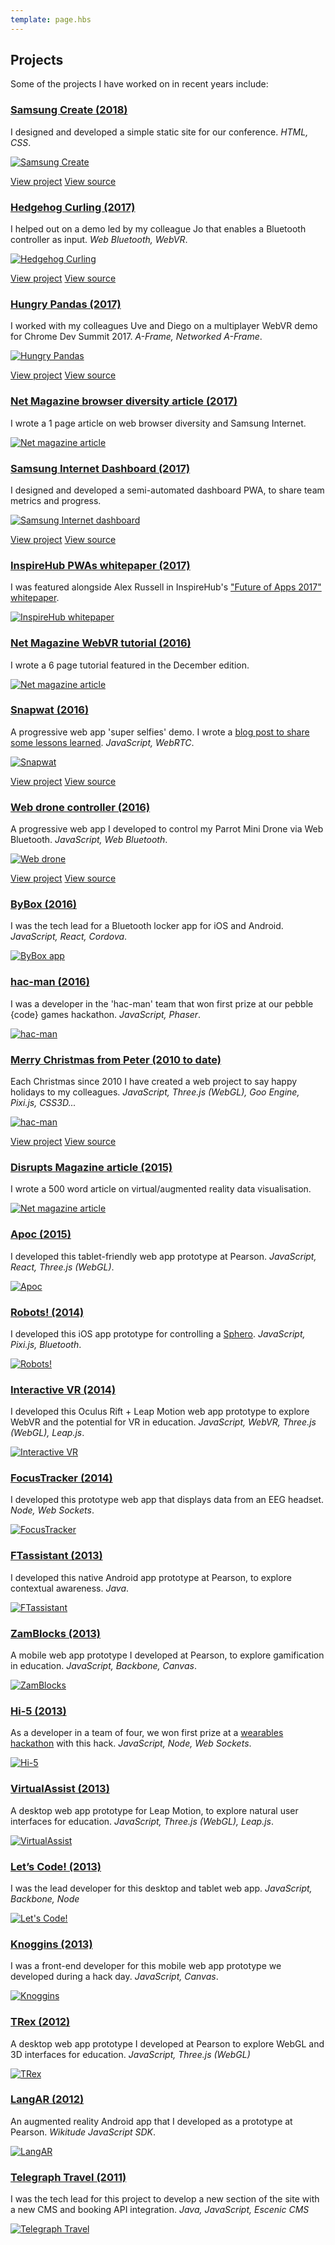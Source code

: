 ```yaml
---
template: page.hbs
---
```


## Projects

Some of the projects I have worked on in recent years include:


### [Samsung Create (2018)](https://samsungcreate.com)

I designed and developed a simple static site for our conference. *HTML, CSS*.

[![Samsung Create](/images/pages/projects/samsung-create.png)](https://samsungcreate.com)

<p class="view-links"><span><a href="https://samsungcreate.com">View project</a></span> <span><a href="https://github.com/SamsungInternet/samsung-create">View source</a></span></p>


### [Hedgehog Curling (2017)](https://hedgehog-curling.glitch.me/)

I helped out on a demo led by my colleague Jo that enables a Bluetooth controller as input. *Web Bluetooth, WebVR*.

[![Hedgehog Curling](/images/pages/projects/hedgehog-curling.jpg)](https://hedgehog-curling.glitch.me/)

<p class="view-links"><span><a href="https://hedgehog-curling.glitch.me/">View project</a></span> <span><a href="https://glitch.com/edit/#!/hedgehog-curling">View source</a></span></p>


### [Hungry Pandas (2017)](http://hungry-pandas2.glitch.me/)

I worked with my colleagues Uve and Diego on a multiplayer WebVR demo for Chrome Dev Summit 2017. *A-Frame, Networked A-Frame*.

[![Hungry Pandas](/images/pages/projects/hungry-pandas.jpg)](https://hungry-pandas2.glitch.me/)

<p class="view-links"><span><a href="http://hungry-pandas2.glitch.me/">View project</a></span> <span><a href="https://glitch.com/edit/#!/hungry-pandas2">View source</a></span></p>


### [Net Magazine browser diversity article (2017)](https://www.myfavouritemagazines.co.uk/design/net-magazine-back-issues/net-november-2017-issue-299/)

I wrote a 1 page article on web browser diversity and Samsung Internet.

[![Net magazine article](/images/pages/projects/net-mag-article-browsers.jpg)](https://www.myfavouritemagazines.co.uk/design/net-magazine-back-issues/net-november-2017-issue-299/)


### [Samsung Internet Dashboard (2017)](https://samsunginter.net/dashboard)

I designed and developed a semi-automated dashboard PWA, to share team metrics and progress.

[![Samsung Internet dashboard](/images/pages/projects/samsung-internet-dashboard.png)](https://samsunginter.net/dashboard)

<p class="view-links"><span><a href="https://samsunginter.net/dashboard">View project</a></span> <span><a href="https://github.com/samsunginternet/dashboard">View source</a></span></p>


### [InspireHub PWAs whitepaper (2017)](http://info.inspirehub.com/the-future-of-web-apps-whitepaper)

I was featured alongside Alex Russell in InspireHub's ["Future of Apps 2017" whitepaper](http://info.inspirehub.com/the-future-of-web-apps-whitepaper).

[![InspireHub whitepaper](/images/pages/projects/inspire-hub-whitepaper.png)](http://info.inspirehub.com/the-future-of-web-apps-whitepaper)


### [Net Magazine WebVR tutorial (2016)](https://www.myfavouritemagazines.co.uk/design/net-magazine-back-issues/net-december-2016-issue-287/)

I wrote a 6 page tutorial featured in the December edition.

[![Net magazine article](/images/pages/projects/net-mag-article.jpg)](https://www.myfavouritemagazines.co.uk/design/net-magazine-back-issues/net-december-2016-issue-287/)


### [Snapwat (2016)](https://snapw.at)

A progressive web app 'super selfies' demo. I wrote a [blog post to share some lessons learned](https://medium.com/samsung-internet-dev/things-i-learned-making-a-progressive-web-app-for-super-selfies-49e76d154e4f#.ou5dsn6r8). *JavaScript, WebRTC*.

[![Snapwat](/images/pages/projects/snapwat.png)](https://snapw.at)

<p class="view-links"><span><a href="https://snapw.at">View project</a></span> <span><a href="https://github.com/samsunginternet/snapwat">View source</a></span></p>


### [Web drone controller (2016)](https://webdr.one)

A progressive web app I developed to control my Parrot Mini Drone via Web Bluetooth. *JavaScript, Web Bluetooth*.

[![Web drone](/images/pages/projects/web-drone.png)](https://webdr.one)

<p class="view-links"><span><a href="https://webdr.one">View project</a></span> <span><a href="https://github.com/poshaughnessy/web-bluetooth-parrot-drone">View source</a></span></p>


### [ByBox (2016)](https://play.google.com/store/apps/details?id=com.bybox.stockonnect&hl=en_GB)

I was the tech lead for a Bluetooth locker app for iOS and Android. *JavaScript, React, Cordova*.

[![ByBox app](/images/pages/projects/ble-app.png)](https://play.google.com/store/apps/details?id=com.bybox.stockonnect&hl=en_GB)


### [hac-man (2016)](http://pebblecode.com/hac-man/)

I was a developer in the 'hac-man' team that won first prize at our pebble {code} games hackathon. *JavaScript, Phaser*.

[![hac-man](/images/pages/projects/hac-man.png)](http://pebblecode.com/hac-man/)


### [Merry Christmas from Peter (2010 to date)](https://peter.christmas/)

Each Christmas since 2010 I have created a web project to say happy holidays to my colleagues. *JavaScript, 
Three.js (WebGL), Goo Engine, Pixi.js, CSS3D...*

[![hac-man](/images/pages/projects/christmas.png)](https://peter.christmas/)

<p class="view-links"><span><a href="https://peter.christmas/">View project</a></span> <span><a href="https://github.com/poshaughnessy/peter.christmas">View source</a></span></p>


### [Disrupts Magazine article (2015)](https://peteroshaughnessy.com/posts/how-immersive-computing-can-help-solve-our-big-data-explosion/)

I wrote a 500 word article on virtual/augmented reality data visualisation.

[![Net magazine article](/images/pages/projects/disrupt-mag-article.jpg)](https://peteroshaughnessy.com/posts/how-immersive-computing-can-help-solve-our-big-data-explosion/)


### [Apoc (2015)](https://vimeo.com/118092380)

I developed this tablet-friendly web app prototype at Pearson. *JavaScript, React, Three.js (WebGL)*.

[![Apoc](/images/pages/projects/apoc.png)](https://vimeo.com/118092380)


### [Robots! (2014)](https://vimeo.com/99233112)

I developed this iOS app prototype for controlling a [Sphero](http://www.gosphero.com/). *JavaScript, Pixi.js, Bluetooth*.

[![Robots!](/images/pages/projects/robots2.png)](https://vimeo.com/99233112)


### [Interactive VR (2014)](https://vimeo.com/114942905)

I developed this Oculus Rift + Leap Motion web app prototype to explore WebVR and the potential for VR in education.
*JavaScript, WebVR, Three.js (WebGL), Leap.js*.

[![Interactive VR](/images/pages/projects/interactive-vr2.png)](https://vimeo.com/114942905)

<!-- https://web.archive.org/web/20160306091500/http://labs.pearson.com/prototypes/interactive-vr/ -->


### [FocusTracker (2014)](https://vimeo.com/89069943)

I developed this prototype web app that displays data from an EEG headset. *Node, Web Sockets*. 

[![FocusTracker](/images/pages/projects/focustracker.jpg)](https://vimeo.com/89069943)


### [FTassistant (2013)](https://vimeo.com/72730046)

I developed this native Android app prototype at Pearson, to explore contextual awareness. *Java*.

[![FTassistant](/images/pages/projects/ftassistant2.png)](https://vimeo.com/72730046)


### [ZamBlocks (2013)](https://vimeo.com/72730048)

A mobile web app prototype I developed at Pearson, to explore gamification in education. *JavaScript, Backbone, Canvas*.

[![ZamBlocks](/images/pages/projects/zamblocks.png)](https://vimeo.com/72730048)


### [Hi-5 (2013)](https://www.youtube.com/watch?v=z_KSzfs6HF0)

As a developer in a team of four, we won first prize at a [wearables hackathon](https://www.eventbrite.co.uk/e/google-glass-and-wearables-hackathon-tickets-9260154371)
with this hack. *JavaScript, Node, Web Sockets*.

[![Hi-5](/images/pages/projects/hi5.png)](https://www.youtube.com/watch?v=z_KSzfs6HF0)


### [VirtualAssist (2013)](https://vimeo.com/72730047)

A desktop web app prototype for Leap Motion, to explore natural user interfaces for education. *JavaScript, 
Three.js (WebGL), Leap.js*.

[![VirtualAssist](/images/pages/projects/virtualassist.png)](https://vimeo.com/72730047)

<!-- https://web.archive.org/web/20160913192115/http://labs.pearson.com/prototypes/virtualassist/ -->


### [Let’s Code! (2013)](https://github.com/Pearson-FutureTech/LetsCode-v2)

I was the lead developer for this desktop and tablet web app. *JavaScript, Backbone, Node*

[![Let's Code!](/images/pages/projects/letscode.png)](https://github.com/Pearson-FutureTech/LetsCode-v2)


### [Knoggins (2013)](https://www.redweb.com/agency/blog/2014/may/colourful-exercise-your-grey-matter)

I was a front-end developer for this mobile web app prototype we developed during a hack day. *JavaScript, Canvas*.

[![Knoggins](/images/pages/projects/knoggins.png)](https://www.redweb.com/agency/blog/2014/may/colourful-exercise-your-grey-matter)


### [TRex (2012)](https://web.archive.org/web/20160913192127/http://labs.pearson.com/prototypes/trex/)

A desktop web app prototype I developed at Pearson to explore WebGL and 3D interfaces for education. *JavaScript, 
Three.js (WebGL)*

[![TRex](/images/pages/projects/trex.png)](https://web.archive.org/web/20160913192127/http://labs.pearson.com/prototypes/trex/)


### [LangAR (2012)](http://www.wikitude.com/showcase/pearson-ar-language-course/)

An augmented reality Android app that I developed as a prototype at Pearson. *Wikitude JavaScript SDK*.

[![LangAR](/images/pages/projects/langar.jpg)](http://www.wikitude.com/showcase/pearson-ar-language-course/)


### [Telegraph Travel (2011)](http://www.telegraph.co.uk/travel/)

I was the tech lead for this project to develop a new section of the site with a new CMS and booking API integration. 
*Java, JavaScript, Escenic CMS*

[![Telegraph Travel](/images/pages/projects/telegraph-travel.png)](http://www.telegraph.co.uk/travel/)
